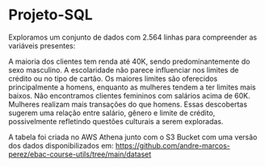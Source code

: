 # Projeto-SQL

Exploramos um conjunto de dados com 2.564 linhas para compreender as variáveis presentes:

A maioria dos clientes tem renda até 40K, sendo predominantemente do sexo masculino.
A escolaridade não parece influenciar nos limites de crédito ou no tipo de cartão.
Os maiores limites são oferecidos principalmente a homens, enquanto as mulheres tendem a ter limites mais baixos.
Não encontramos clientes femininos com salários acima de 60K.
Mulheres realizam mais transações do que homens.
Essas descobertas sugerem uma relação entre salário, gênero e limite de crédito, possivelmente refletindo questões culturais a serem exploradas.

A tabela foi criada no AWS Athena junto com o S3 Bucket com uma versão dos dados disponibilizados em: https://github.com/andre-marcos-perez/ebac-course-utils/tree/main/dataset

